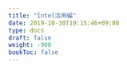 ```yaml
---
title: "Intel活用編"
date: 2019-10-30T19:15:46+09:00
type: docs
draft: false
weight: -900
bookToc: false
---
```

